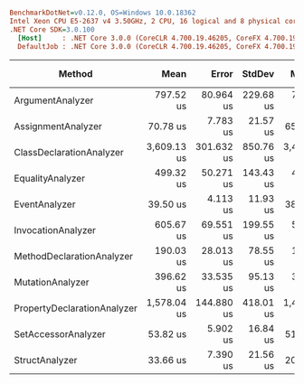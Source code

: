 ``` ini

BenchmarkDotNet=v0.12.0, OS=Windows 10.0.18362
Intel Xeon CPU E5-2637 v4 3.50GHz, 2 CPU, 16 logical and 8 physical cores
.NET Core SDK=3.0.100
  [Host]     : .NET Core 3.0.0 (CoreCLR 4.700.19.46205, CoreFX 4.700.19.46214), X64 RyuJIT
  DefaultJob : .NET Core 3.0.0 (CoreCLR 4.700.19.46205, CoreFX 4.700.19.46214), X64 RyuJIT


```
|                      Method |        Mean |      Error |    StdDev |      Median | Gen 0 | Gen 1 | Gen 2 | Allocated |
|---------------------------- |------------:|-----------:|----------:|------------:|------:|------:|------:|----------:|
|            ArgumentAnalyzer |   797.52 us |  80.964 us | 229.68 us |   714.70 us |     - |     - |     - |   13696 B |
|          AssignmentAnalyzer |    70.78 us |   7.783 us |  21.57 us |    65.20 us |     - |     - |     - |     440 B |
|    ClassDeclarationAnalyzer | 3,609.13 us | 301.632 us | 850.76 us | 3,492.00 us |     - |     - |     - |  211304 B |
|            EqualityAnalyzer |   499.32 us |  50.271 us | 143.43 us |   446.00 us |     - |     - |     - |    5088 B |
|               EventAnalyzer |    39.50 us |   4.113 us |  11.93 us |    38.30 us |     - |     - |     - |     440 B |
|          InvocationAnalyzer |   605.67 us |  69.551 us | 199.55 us |   547.20 us |     - |     - |     - |   10888 B |
|   MethodDeclarationAnalyzer |   190.03 us |  28.013 us |  78.55 us |   155.50 us |     - |     - |     - |    3032 B |
|            MutationAnalyzer |   396.62 us |  33.535 us |  95.13 us |   380.20 us |     - |     - |     - |     440 B |
| PropertyDeclarationAnalyzer | 1,578.04 us | 144.880 us | 418.01 us | 1,447.80 us |     - |     - |     - |   49152 B |
|         SetAccessorAnalyzer |    53.82 us |   5.902 us |  16.84 us |    51.85 us |     - |     - |     - |     440 B |
|              StructAnalyzer |    33.66 us |   7.390 us |  21.56 us |    20.50 us |     - |     - |     - |     440 B |
